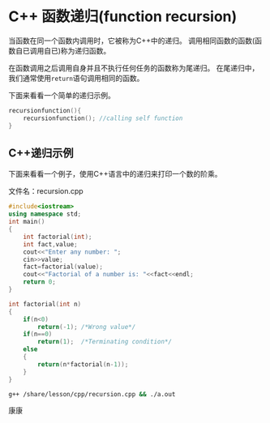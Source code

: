 # C++ 函数递归(function recursion)

当函数在同一个函数内调用时，它被称为C++中的递归。 调用相同函数的函数(函数自已调用自已)称为递归函数。

在函数调用之后调用自身并且不执行任何任务的函数称为尾递归。 在尾递归中，我们通常使用`return`语句调用相同的函数。

下面来看看一个简单的递归示例。

```cpp
recursionfunction(){    
    recursionfunction(); //calling self function    
}
```

## C++递归示例

下面来看看一个例子，使用C++语言中的递归来打印一个数的阶乘。

文件名：recursion.cpp

```cpp
#include<iostream>  
using namespace std;    
int main()  
{  
    int factorial(int);  
    int fact,value;  
    cout<<"Enter any number: ";  
    cin>>value;  
    fact=factorial(value);  
    cout<<"Factorial of a number is: "<<fact<<endl;  
    return 0;  
}  

int factorial(int n)  
{  
    if(n<0)  
        return(-1); /*Wrong value*/    
    if(n==0)  
        return(1);  /*Terminating condition*/  
    else  
    {  
        return(n*factorial(n-1));      
    }  
}
```

```bash
g++ /share/lesson/cpp/recursion.cpp && ./a.out
```

康康